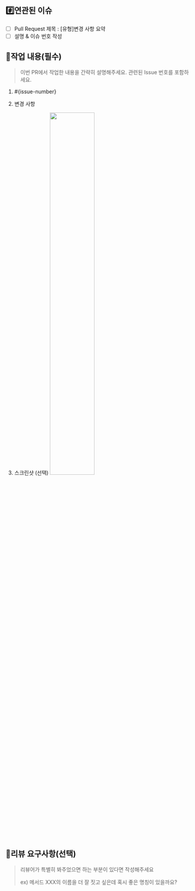 ## #️⃣연관된 이슈
- [ ] Pull Request 제목 : [유형]변경 사항 요약
- [ ] 설명 & 이슈 번호 작성

## 📝작업 내용(필수)

> 이번 PR에서 작업한 내용을 간략히 설명해주세요. 관련된 Issue 번호를 포함하세요.

1. #{issue-number}

2. 변경 사항

3. 스크린샷 (선택)
   <img src="파일주소" width="50%" height="50%" />


## 💬리뷰 요구사항(선택)

> 리뷰어가 특별히 봐주었으면 하는 부분이 있다면 작성해주세요
>
> ex) 메서드 XXX의 이름을 더 잘 짓고 싶은데 혹시 좋은 명칭이 있을까요?

